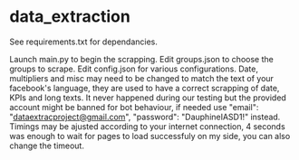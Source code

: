 # data_extraction
See requirements.txt for dependancies.

Launch main.py to begin the scrapping.
Edit groups.json to choose the groups to scrape.
Edit config.json for various configurations.
	Date, multipliers and misc may need to be changed to match the text of your facebook's language, they are used to have a correct scrapping of date, KPIs and long texts.
	It never happened during our testing but the provided account might be banned for bot behaviour, if needed use "email": "dataextracproject@gmail.com", "password": "DauphineIASD1!" instead.
	Timings may be ajusted according to your internet connection, 4 seconds was enough to wait for pages to load successfuly on my side, you can also change the timeout.

